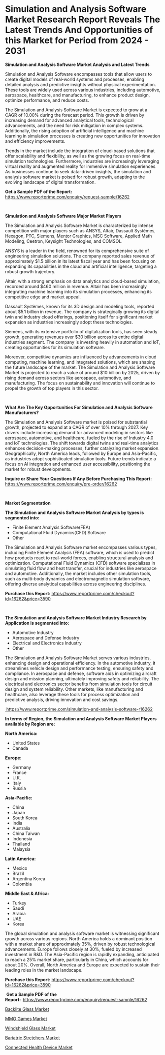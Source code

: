 <p><h1>Simulation and Analysis Software Market Research Report Reveals The Latest Trends And Opportunities of this Market for Period from 2024 - 2031</h1></p><p><strong>Simulation and Analysis Software Market Analysis and Latest Trends</strong></p>
<p><p>Simulation and Analysis Software encompasses tools that allow users to create digital models of real-world systems and processes, enabling detailed analysis and predictive insights without physical experimentation. These tools are widely used across various industries, including automotive, aerospace, healthcare, and manufacturing, to enhance product design, optimize performance, and reduce costs.</p><p>The Simulation and Analysis Software Market is expected to grow at a CAGR of 10.00% during the forecast period. This growth is driven by increasing demand for advanced analytical tools, technological advancements, and the need for risk mitigation in complex systems. Additionally, the rising adoption of artificial intelligence and machine learning in simulation processes is creating new opportunities for innovation and efficiency improvements. </p><p>Trends in the market include the integration of cloud-based solutions that offer scalability and flexibility, as well as the growing focus on real-time simulation technologies. Furthermore, industries are increasingly leveraging virtual reality and augmented reality for immersive simulation experiences. As businesses continue to seek data-driven insights, the simulation and analysis software market is poised for robust growth, adapting to the evolving landscape of digital transformation.</p></p>
<p><strong>Get a Sample PDF of the Report:&nbsp;</strong> <a href="https://www.reportprime.com/enquiry/request-sample/16262?utm_campaign=973&utm_medium=2&utm_source=Github&utm_content=ia&utm_term=02122024&utm_id=simulation-and-analysis-software">https://www.reportprime.com/enquiry/request-sample/16262</a></p>
<p>&nbsp;</p>
<p><strong>Simulation and Analysis Software Major Market Players</strong></p>
<p><p>The Simulation and Analysis Software Market is characterized by intense competition with major players such as ANSYS, Altair, Dassault Systèmes, Hexagon, PTC, Siemens, Mentor Graphics, MSC Software, Applied Math Modeling, Ceetron, Keysight Technologies, and COMSOL. </p><p>ANSYS is a leader in the field, renowned for its comprehensive suite of engineering simulation solutions. The company reported sales revenue of approximately $1.5 billion in its latest fiscal year and has been focusing on expanding its capabilities in the cloud and artificial intelligence, targeting a robust growth trajectory.</p><p>Altair, with a strong emphasis on data analytics and cloud-based simulation, recorded around $460 million in revenue. Altair has been increasingly integrating machine learning into its simulation processes, enhancing its competitive edge and market appeal.</p><p>Dassault Systèmes, known for its 3D design and modeling tools, reported about $5.1 billion in revenue. The company is strategically growing its digital twin and industry cloud offerings, positioning itself for significant market expansion as industries increasingly adopt these technologies.</p><p>Siemens, with its extensive portfolio of digitalization tools, has seen steady growth, generating revenues over $30 billion across its entire digital industries segment. The company is investing heavily in automation and IoT, creating opportunities for its simulation software.</p><p>Moreover, competitive dynamics are influenced by advancements in cloud computing, machine learning, and integrated solutions, which are shaping the future landscape of the market. The Simulation and Analysis Software Market is projected to reach a value of around $10 billion by 2025, driven by rising demand across sectors like aerospace, automotive, and manufacturing. The focus on sustainability and innovation will continue to propel the growth of top players in this sector.</p></p>
<p>&nbsp;</p>
<p><strong>What Are The Key Opportunities For Simulation and Analysis Software Manufacturers?</strong></p>
<p><p>The Simulation and Analysis Software market is poised for substantial growth, projected to expand at a CAGR of over 10% through 2027. Key drivers include increasing demand for advanced modeling in sectors like aerospace, automotive, and healthcare, fueled by the rise of Industry 4.0 and IoT technologies. The shift towards digital twins and real-time analytics enhances decision-making processes, further catalyzing market expansion. Geographically, North America leads, followed by Europe and Asia-Pacific, as industries adopt sophisticated simulation tools. Future trends indicate a focus on AI integration and enhanced user accessibility, positioning the market for robust developments.</p></p>
<p><strong>Inquire or Share Your Questions If Any Before Purchasing This Report:</strong> <a href="https://www.reportprime.com/enquiry/pre-order/16262?utm_campaign=973&utm_medium=2&utm_source=Github&utm_content=ia&utm_term=02122024&utm_id=simulation-and-analysis-software">https://www.reportprime.com/enquiry/pre-order/16262</a></p>
<p>&nbsp;</p>
<p><strong>Market Segmentation</strong></p>
<p><strong>The Simulation and Analysis Software Market Analysis by types is segmented into:</strong></p>
<p><ul><li>Finite Element Analysis Software(FEA)</li><li>Computational Fluid Dynamics(CFD) Software</li><li>Other</li></ul></p>
<p><p>The Simulation and Analysis Software market encompasses various types, including Finite Element Analysis (FEA) software, which is used to predict how products react to real-world forces, enabling structural analysis and optimization. Computational Fluid Dynamics (CFD) software specializes in simulating fluid flow and heat transfer, crucial for industries like aerospace and automotive. Additionally, the market includes other simulation tools, such as multi-body dynamics and electromagnetic simulation software, offering diverse analytical capabilities across engineering disciplines.</p></p>
<p><strong>Purchase this Report:&nbsp;</strong><a href="https://www.reportprime.com/checkout?id=16262&price=3590&utm_campaign=973&utm_medium=2&utm_source=Github&utm_content=ia&utm_term=02122024&utm_id=simulation-and-analysis-software">https://www.reportprime.com/checkout?id=16262&price=3590</a></p>
<p>&nbsp;</p>
<p><strong>The Simulation and Analysis Software Market Industry Research by Application is segmented into:</strong></p>
<p><ul><li>Automotive Industry</li><li>Aerospace and Defense Industry</li><li>Electrical and Electronics Industry</li><li>Other</li></ul></p>
<p><p>The Simulation and Analysis Software Market serves various industries, enhancing design and operational efficiency. In the automotive industry, it streamlines vehicle design and performance testing, ensuring safety and compliance. In aerospace and defense, software aids in optimizing aircraft design and mission planning, ultimately improving safety and reliability. The electrical and electronics sector benefits from simulation tools for circuit design and system reliability. Other markets, like manufacturing and healthcare, also leverage these tools for process optimization and predictive analysis, driving innovation and cost savings.</p></p>
<p><a href="https://www.reportprime.com/simulation-and-analysis-software-r16262?utm_campaign=973&utm_medium=2&utm_source=Github&utm_content=ia&utm_term=02122024&utm_id=simulation-and-analysis-software">&nbsp;https://www.reportprime.com/simulation-and-analysis-software-r16262</a></p>
<p><strong>In terms of Region, the Simulation and Analysis Software Market Players available by Region are:</strong></p>
<p>
    <p> <strong> North America: </strong>
        <ul>
            <li>United States</li>
            <li>Canada</li>
        </ul>
        </p> 
    <p> <strong> Europe: </strong>
        <ul>
            <li>Germany</li>
            <li>France</li>
            <li>U.K.</li>
            <li>Italy</li>
            <li>Russia</li>
        </ul>
        </p> 
    <p> <strong> Asia-Pacific: </strong>
        <ul>
            <li>China</li>
            <li>Japan</li>
            <li>South Korea</li>
            <li>India</li>
            <li>Australia</li>
            <li>China Taiwan</li>
            <li>Indonesia</li>
            <li>Thailand</li>
            <li>Malaysia</li>
        </ul>
        </p> 
    <p> <strong> Latin America: </strong>
        <ul>
            <li>Mexico</li>
            <li>Brazil</li>
            <li>Argentina Korea</li>
            <li>Colombia</li>
        </ul>
        </p> 
    <p> <strong> Middle East & Africa: </strong>
        <ul>
            <li>Turkey</li>
            <li>Saudi</li>
            <li>Arabia</li>
            <li>UAE</li>
            <li>Korea</li>
        </ul>
    </p>
    </p>
<p><p>The global simulation and analysis software market is witnessing significant growth across various regions. North America holds a dominant position with a market share of approximately 35%, driven by robust technological advancements. Europe follows closely at 30%, fueled by increased investment in R&D. The Asia-Pacific region is rapidly expanding, anticipated to reach a 25% market share, particularly in China, which accounts for about 20%. Overall, North America and Europe are expected to sustain their leading roles in the market landscape.</p></p>
<p><strong>Purchase this Report: </strong><a href="https://www.reportprime.com/checkout?id=16262&price=3590&utm_campaign=973&utm_medium=2&utm_source=Github&utm_content=ia&utm_term=02122024&utm_id=simulation-and-analysis-software">https://www.reportprime.com/checkout?id=16262&price=3590</a></p>
<p>&nbsp;<strong>Get a Sample PDF of the Report:&nbsp;&nbsp;</strong><a href="https://www.reportprime.com/enquiry/request-sample/16262?utm_campaign=973&utm_medium=2&utm_source=Github&utm_content=ia&utm_term=02122024&utm_id=simulation-and-analysis-software">https://www.reportprime.com/enquiry/request-sample/16262</a></p>
<p><strong></strong></p>
<p><p><a href="https://issuu.com/reportprime-2/docs/backlite-glass-market-size-2030.pptx?utm_campaign=973&utm_medium=2&utm_source=Github&utm_content=ia&utm_term=02122024&utm_id=simulation-and-analysis-software">Backlite Glass Market</a></p><p><a href="https://github.com/ElviraLeka1962/Market-Research-Report-List-1/blob/main/mmo-games-market.md?utm_campaign=973&utm_medium=2&utm_source=Github&utm_content=ia&utm_term=02122024&utm_id=simulation-and-analysis-software">MMO Games Market</a></p><p><a href="https://issuu.com/reportprime-2/docs/windshield-glass-market-size-2030.pptx?utm_campaign=973&utm_medium=2&utm_source=Github&utm_content=ia&utm_term=02122024&utm_id=simulation-and-analysis-software">Windshield Glass Market</a></p><p><a href="https://www.linkedin.com/pulse/projected-growth-bariatric-stretchers-market-2024-2031-pix6e?utm_campaign=973&utm_medium=2&utm_source=Github&utm_content=ia&utm_term=02122024&utm_id=simulation-and-analysis-software">Bariatric Stretchers Market</a></p><p><a href="https://www.linkedin.com/pulse/strategic-analysis-connected-health-device-market-2024-2031-c2vfe?utm_campaign=973&utm_medium=2&utm_source=Github&utm_content=ia&utm_term=02122024&utm_id=simulation-and-analysis-software">Connected Health Device Market</a></p></p>